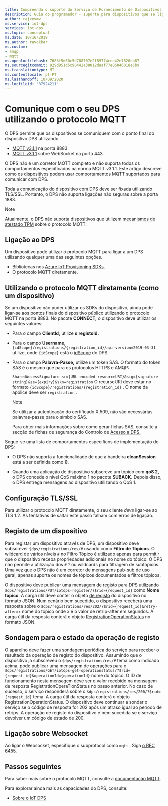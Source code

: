 ```yaml
---
title: Compreenda o suporte do Serviço de Fornecimento de Dispositivos IoT Azure IoT / Microsoft Docs
description: Guia do programador - suporte para dispositivos que se liguem ao dispositivo Azure IoT Device Provisioning Service (DPS) com o protocolo MQTT.
author: rajeevmv
ms.service: iot-dps
services: iot-dps
ms.topic: conceptual
ms.date: 10/16/2019
ms.author: ravokkar
ms.custom:
- amqp
- mqtt
ms.openlocfilehash: 7683f5d60c5d788707e2f89774cee42e7820db87
ms.sourcegitcommit: 829d951d5c90442a38012daaf77e86046018e5b9
ms.translationtype: MT
ms.contentlocale: pt-PT
ms.lasthandoff: 10/09/2020
ms.locfileid: "87924211"
---
```

# <a name="communicate-with-your-dps-using-the-mqtt-protocol"></a>Comunique com o seu DPS utilizando o protocolo MQTT

O DPS permite que os dispositivos se comuniquem com o ponto final do dispositivo DPS utilizando:

* [MQTT v3.1.1](https://mqtt.org/) na porta 8883
* [MQTT v3.1.1](http://docs.oasis-open.org/mqtt/mqtt/v3.1.1/os/mqtt-v3.1.1-os.html#_Toc398718127) sobre WebSocket na porta 443.

O DPS não é um corretor MQTT completo e não suporta todos os comportamentos especificados na norma MQTT v3.1.1. Este artigo descreve como os dispositivos podem usar comportamentos MQTT suportados para comunicar com DPS.

Toda a comunicação do dispositivo com DPS deve ser fixada utilizando TLS/SSL. Portanto, o DPS não suporta ligações não seguras sobre a porta 1883.

 > [!NOTE] 
 > Atualmente, o DPS não suporta dispositivos que utilizem [mecanismos de atestado TPM](https://docs.microsoft.com/azure/iot-dps/concepts-device#attestation-mechanism) sobre o protocolo MQTT.

## <a name="connecting-to-dps"></a>Ligação ao DPS

Um dispositivo pode utilizar o protocolo MQTT para ligar a um DPS utilizando qualquer uma das seguintes opções.

* Bibliotecas nos [Azure IoT Provisioning SDKs](https://docs.microsoft.com/azure/iot-hub/iot-hub-devguide-sdks#microsoft-azure-provisioning-sdks).
* O protocolo MQTT diretamente.

## <a name="using-the-mqtt-protocol-directly-as-a-device"></a>Utilizando o protocolo MQTT diretamente (como um dispositivo)

Se um dispositivo não puder utilizar os SDKs do dispositivo, ainda pode ligar-se aos pontos finais do dispositivo público utilizando o protocolo MQTT na porta 8883. No pacote **CONNECT,** o dispositivo deve utilizar os seguintes valores:

* Para o campo **ClientId,** utilize **o registoId.**

* Para o campo **Username,** `{idScope}/registrations/{registration_id}/api-version=2019-03-31` utilize, onde `{idScope}` está o [idScope](https://docs.microsoft.com/azure/iot-dps/concepts-device#id-scope) do DPS.

* Para o campo **Palavra-Passe,** utilize um token SAS. O formato do token SAS é o mesmo que para os protocolos HTTPS e AMQP:

  `SharedAccessSignature sr={URL-encoded-resourceURI}&sig={signature-string}&se={expiry}&skn=registration` O recursoURI deve estar no formato `{idScope}/registrations/{registration_id}` . O nome da apólice deve ser `registration` .

  > [!NOTE]
  > Se utilizar a autenticação do certificado X.509, não são necessárias palavras-passe para o símbolo SAS.

  Para obter mais informações sobre como gerar fichas SAS, consulte a secção de fichas de segurança do Controlo de [Acesso a DPS.](how-to-control-access.md#security-tokens)

Segue-se uma lista de comportamentos específicos de implementação do DPS:

 * O DPS não suporta a funcionalidade de que a bandeira **cleanSession** está a ser definida como **0**.

 * Quando uma aplicação de dispositivo subscreve um tópico com **qoS 2,** o DPS concede o nível QoS máximo 1 no pacote **SUBACK.** Depois disso, o DPS entrega mensagens ao dispositivo utilizando o QoS 1.

## <a name="tlsssl-configuration"></a>Configuração TLS/SSL

Para utilizar o protocolo MQTT diretamente, o seu cliente *deve* ligar-se ao TLS 1.2. As tentativas de saltar este passo falham com erros de ligação.


## <a name="registering-a-device"></a>Registo de um dispositivo

Para registar um dispositivo através de DPS, um dispositivo deve subscrever `$dps/registrations/res/#` usando como **Filtro de Tópicos**. O wildcard de vários níveis `#` no Filtro Tópico é utilizado apenas para permitir que o dispositivo receba propriedades adicionais no nome do tópico. O DPS não permite a utilização dos `#` `?` ou wildcards para filtragem de subtópicos. Uma vez que o DPS não é um corretor de mensagens pub-sub de uso geral, apenas suporta os nomes de tópicos documentados e filtros tópicos.

O dispositivo deve publicar uma mensagem de registo para DPS utilizando `$dps/registrations/PUT/iotdps-register/?$rid={request_id}` como **Nome tópico**. A carga útil deve conter o objeto [de registo](https://docs.microsoft.com/rest/api/iot-dps/runtimeregistration/registerdevice#deviceregistration) do dispositivo no formato JSON.
Num cenário bem sucedido, o dispositivo receberá uma resposta sobre o `$dps/registrations/res/202/?$rid={request_id}&retry-after=x` nome do tópico onde x é o valor de retrip-after em segundos. A carga útil da resposta conterá o objeto [RegistrationOperationStatus](https://docs.microsoft.com/rest/api/iot-dps/runtimeregistration/registerdevice#registrationoperationstatus) no formato JSON.

## <a name="polling-for-registration-operation-status"></a>Sondagem para o estado da operação de registo

O aparelho deve fazer uma sondagem periódica do serviço para receber o resultado da operação de registo do dispositivo. Assumindo que o dispositivo já subscreveu o `$dps/registrations/res/#` tema como indicado acima, pode publicar uma mensagem de operações para o `$dps/registrations/GET/iotdps-get-operationstatus/?$rid={request_id}&operationId={operationId}` nome do tópico. O ID de funcionamento nesta mensagem deve ser o valor recebido na mensagem de resposta RegistrationOperaTionStatus no passo anterior. No caso de sucesso, o serviço responderá sobre o `$dps/registrations/res/200/?$rid={request_id}` tema. A carga útil da resposta conterá o objeto RegistrationOperationStatus. O dispositivo deve continuar a sondar o serviço se o código de resposta for 202 após um atraso igual ao período de retrips. A operação de registo do dispositivo é bem sucedida se o serviço devolver um código de estado de 200.

## <a name="connecting-over-websocket"></a>Ligação sobre Websocket
Ao ligar o Websocket, especifique o subprotocol como `mqtt` . Siga [o RFC 6455](https://tools.ietf.org/html/rfc6455).

## <a name="next-steps"></a>Passos seguintes

Para saber mais sobre o protocolo MQTT, consulte a [documentação MQTT](https://mqtt.org/).

Para explorar ainda mais as capacidades do DPS, consulte:

* [Sobre o IoT DPS](about-iot-dps.md)
